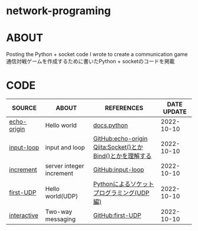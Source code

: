 # network-programing

# ABOUT
Posting the Python + socket code I wrote to create a communication game
通信対戦ゲームを作成するために書いたPython + socketのコードを掲載

# CODE
|SOURCE|ABOUT|REFERENCES|DATE UPDATE|
----|----|----|----
|[echo-origin](socket/echo-origin)|Hello world|[docs.python](https://docs.python.org/ja/3/library/socket.html#example)|2022-10-10|
|[input-loop](socket/input-loop)|input and loop|[GitHub:echo-origin](socket/input-loop)<br>[Qiita:Socket()とかBind()とかを理解する](https://qiita.com/Michinosuke/items/0778a5344bdf81488114)|2022-10-10|
|[increment](socket/increment)|server integer increment|[GitHub:input-loop](socket/input-loop)|2022-10-10|
|[first-UDP](socket/firstUdp)|Hello world(UDP)|[Pythonによるソケットプログラミング(UDP編) ](https://note-tech.com/python_socket_programming_udp/?preview=true)|2022-10-10|
|[interactive](socket/interactive)|Two-way messaging|[GitHub:first-UDP](socket/firstUdp)|2022-10-10|
